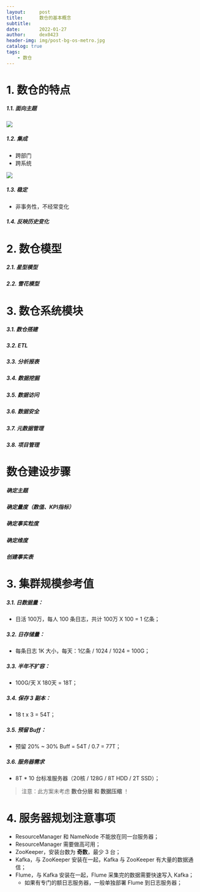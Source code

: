 ```yaml
---
layout:     post
title:      数仓的基本概念
subtitle:   
date:       2022-01-27
author:     dex0423
header-img: img/post-bg-os-metro.jpg
catalog: true
tags:
    - 数仓
---
```



# 1. 数仓的特点

##### 1.1. 面向主题

![]({{site.baseurl}}/img-post/数仓-1.png)

##### 1.2. 集成

- 跨部门
- 跨系统

![]({{site.baseurl}}/img-post/数仓-2.png)

##### 1.3. 稳定

- 非事务性，不经常变化

##### 1.4. 反映历史变化



# 2. 数仓模型

##### 2.1. 星型模型



##### 2.2. 雪花模型

# 3. 数仓系统模块

##### 3.1. 数仓搭建

##### 3.2. ETL

##### 3.3. 分析报表

##### 3.4. 数据挖掘

##### 3.5. 数据访问

##### 3.6. 数据安全

##### 3.7. 元数据管理

##### 3.8. 项目管理


# 数仓建设步骤

##### 确定主题

##### 确定量度（数值、KPI指标）

##### 确定事实粒度

##### 确定维度

##### 创建事实表



# 3. 集群规模参考值

##### 3.1. 日数据量：

- 日活 100万，每人 100 条日志，共计 100万 X 100 = 1 亿条；

##### 3.2. 日存储量：

- 每条日志 1K 大小，每天：1亿条 / 1024 / 1024 = 100G；

##### 3.3. 半年不扩容：

- 100G/天 X 180天 = 18T；

##### 3.4. 保存 3 副本：

- 18 t x 3 = 54T；

##### 3.5. 预留 Buff：

- 预留 20% ~ 30% Buff = 54T / 0.7 = 77T；

##### 3.6. 服务器需求

- 8T * 10 台标准服务器（20核 / 128G / 8T HDD / 2T SSD）；

>注意：此方案未考虑 **数仓分层 和 数据压缩** ！

# 4. 服务器规划注意事项

- ResourceManager 和 NameNode 不能放在同一台服务器；
- ResourceManager 需要做高可用；
- ZooKeeper，安装台数为 **奇数**，最少 3 台；
- Kafka，与 ZooKeeper 安装在一起，Kafka 与 ZooKeeper 有大量的数据通信；
- Flume，与 Kafka 安装在一起，Flume 采集完的数据需要快速写入 Kafka；
  - 如果有专门的额日志服务器，一般单独部署 Flume 到日志服务器；

